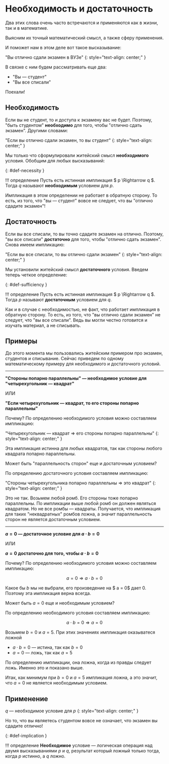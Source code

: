 # Необходимость и достаточность

Два этих слова очень часто встречаются и применяются как в жизни, так и в математике.

Выясним их точный математический смысл, а также сферу применения.

И поможет нам в этом деле вот такое высказывание:

"Вы отлично сдали экзамен в ВУЗе"
{: style="text-align: center;" }

В связке с ним будем рассматривать еще два:

* "Вы — студент"
* "Вы все списали"

Поехали!

## Необходимость

Если вы не студент, то и доступа к экзамену вас не будет. Поэтому, "быть студентом" **необходимо** для того, чтобы "отлично сдать экзамен". Другими словами:

"Если вы отлично сдали экзамен, то вы студент"
{: style="text-align: center;" }

Мы только что сформулировали житейский смысл **необходимого** условия. Обобщим для любых высказываний:

[](){: #def-necessity }

!!! определение
    Пусть есть истинная импликация $ p \Rightarrow q $. Тогда $q$ называют **необходимым** условием для $p$.

Импликация в этом определении не работает в обратную сторону. То есть, из того, что "вы — студент" вовсе не следует, что вы "отлично сдадите экзамен"!

## Достаточность

Если вы все списали, то вы точно сдадите экзамен на отлично. Поэтому, "вы все списали" **достаточно** для того, чтобы "отлично сдать экзамен". Снова имеем импликацию:

"Если вы все списали, то вы отлично сдали экзамен"
{: style="text-align: center;" }

Мы установили житейский смысл **достаточного** условия. Введем теперь четкое определение:

[](){: #def-sufficiency }

!!! определение
    Пусть есть истинная импликация $ p \Rightarrow q $. Тогда $p$ называют **достаточным** условием для $q$.

Как и в случае с необходимостью, не факт, что работает импликация в обратную сторону. То есть, из того, что "вы отлично сдали экзамен" не следует, что "вы все списали".
Ведь вы могли честно готовится и изучать материал, а не списывать.

## Примеры

До этого момента мы пользовались житейским примером про экзамен, студентов и списывание.
Сейчас приведем по одному математическому примеру для необходимого и достаточного условий.

---

**"Стороны попарно параллельны" — необходимое условие для "четырехугольник — квадрат"**

ИЛИ

**"Если четырехугольник — квадрат, то его стороны попарно параллельны"**

Почему? По определению необходимого условия можно составляем импликацию:

"Четырехугольник — квадрат $\Rightarrow$ его стороны попарно параллельны"
{: style="text-align: center;" }

Эта импликация истинна для любых квадратов, так как стороны любого квадрата попарно параллельны.

Может быть "параллельность сторон" еще и достаточным условием?

По определению достаточного условия составляем импликацию:

"Стороны четырехугольника попарно параллельны $\Rightarrow$ это квадрат"
{: style="text-align: center;" }

Это не так. Возьмем любой ромб. Его стороны тоже попарно параллельны. По импликации выше любой ромб он должен являться квадратом. Но не все ромбы — квадраты.
Получается, что импликация для таких "неквадратных" ромбов ложна, а значит параллельность сторон не является достаточным условием.

---

**$a = 0$ — достаточное условие для $a\cdot b = 0$**

ИЛИ

**$a = 0$ достаточно для того, чтобы $a\cdot b = 0$**

Почему? По определению необходимого условия можно составляем импликацию:

$$ a = 0 \Rightarrow a\cdot b = 0 $$

Какое бы $b$ мы не выбрали, его произведение на $ a = 0$ дает $0$. Поэтому эта импликация верна всегда.

Может быть $a = 0$ еще и необходимым условием?

По определению необходимого условия составляем импликацию:

$$ a\cdot b = 0 \Rightarrow a = 0 $$

Возьмем $b=0$ и $a = 5$. При этих значениях импликация оказыватеся ложной

* $a\cdot b = 0$ — истина, так как $b=0$
* $a = 0$ — ложь, так как $a = 5$

По определению импликации, она ложна, когда из правды следует ложь. Именно это и показано выше.

Итак, как минимум при $b=0$ и $a=5$ импликация ложна, а это значит, что $a=0$ не является необходимым условием.

## Применение

$q$ — необходимое условие для $p$
{: style="text-align: center;" }

Но то, что вы являетесь студентом вовсе не означает, что экзамен вы сдадите отлично!

[](){: #def-implication }

!!! определение
    **Необходимое** условие — логическая операция над двумя высказываниями $p$ и $q$, результат который ложный только тогда, когда $p$ истинно, а $q$ ложно.
